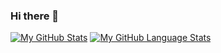### Hi there 👋

<!--
**tyroklone/tyroklone** is a ✨ _special_ ✨ repository because its `README.md` (this file) appears on your GitHub profile.

Here are some ideas to get you started:

- 🔭 I’m currently working on ...
- 🌱 I’m currently learning ...
- 👯 I’m looking to collaborate on ...
- 🤔 I’m looking for help with ...
- 💬 Ask me about ...
- 📫 How to reach me: ...
- 😄 Pronouns: ...
- ⚡ Fun fact: ...
-->


[![My GitHub Stats](https://github-readme-stats.vercel.app/api/?username=tyroklone&count_private=true&theme=tokyonight&showicons=true)]()
[![My GitHub Language Stats](https://github-readme-stats.vercel.app/api/top-langs/?username=tyroklone&langs_count=5&theme=tokyonight)]()
